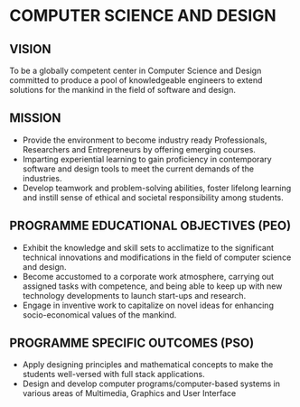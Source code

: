 # COMPUTER SCIENCE AND DESIGN 
## VISION
To be a globally competent center in Computer Science and Design committed to produce a pool of knowledgeable engineers to extend solutions for the mankind in the field of software and design.

## MISSION
* Provide the environment to become industry ready Professionals, Researchers and Entrepreneurs by offering emerging courses.
* Imparting experiential learning to gain proficiency in contemporary software and design tools to meet the current demands of the industries.
* Develop teamwork and problem-solving abilities, foster lifelong learning and instill sense of ethical and societal responsibility among students.

## PROGRAMME EDUCATIONAL OBJECTIVES (PEO)
* Exhibit the knowledge and skill sets to acclimatize to the significant technical innovations and modifications in the field of computer science and design.
* Become accustomed to a corporate work atmosphere, carrying out assigned tasks with competence, and being able to keep up with new technology developments to launch start-ups and research.
* Engage in inventive work to capitalize on novel ideas for enhancing socio-economical values of the mankind.

## PROGRAMME SPECIFIC OUTCOMES (PSO)
- Apply designing principles and mathematical concepts to make the students well-versed with full stack applications.
- Design and develop computer programs/computer-based systems in various areas of Multimedia, Graphics and User Interface
